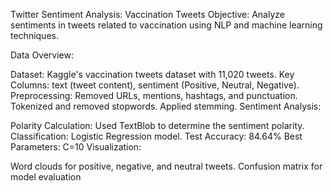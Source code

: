 Twitter Sentiment Analysis: Vaccination Tweets
Objective:
Analyze sentiments in tweets related to vaccination using NLP and machine learning techniques.

Data Overview:

Dataset: Kaggle's vaccination tweets dataset with 11,020 tweets.
Key Columns: text (tweet content), sentiment (Positive, Neutral, Negative).
Preprocessing:
Removed URLs, mentions, hashtags, and punctuation.
Tokenized and removed stopwords.
Applied stemming.
Sentiment Analysis:

Polarity Calculation: Used TextBlob to determine the sentiment polarity.
Classification:
Logistic Regression model.
Test Accuracy: 84.64%
Best Parameters: C=10
Visualization:

Word clouds for positive, negative, and neutral tweets.
Confusion matrix for model evaluation
